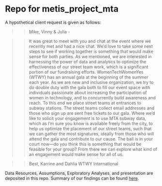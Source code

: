# Repo for metis_project_mta

A hypothetical client request is given as follows:

> > Mike, Vinny & Julia -

> > It was great to meet with you and chat at the event where we recently met and had a nice chat. We’d love to take some next steps to see if working together is something that would make sense for both parties. As we mentioned, we are interested in harnessing the power of data and analytics to optimize the effectiveness of our street team work, which is a significant portion of our fundraising efforts. WomenTechWomenYes (WTWY) has an annual gala at the beginning of the summer each year. As we are new and inclusive organization, we try to do double duty with the gala both to fill our event space with individuals passionate about increasing the participation of women in technology, and to concurrently build awareness and reach. To this end we place street teams at entrances to subway stations. The street teams collect email addresses and those who sign up are sent free tickets to our gala. Where we’d like to solicit your engagement is to use MTA subway data, which as I’m sure you know is available freely from the city, to help us optimize the placement of our street teams, such that we can gather the most signatures, ideally from those who will attend the gala and contribute to our cause. The ball is in your court now—do you think this is something that would be feasible for your group? From there we can explore what kind of an engagement would make sense for all of us.

> >Best, Karrine and Dahlia WTWY International

Data Resources, Assumptions, Exploratory Analyses, and presentation are deposited in this repo.
Summary of our findings can be found [here](https://github.com/hengrumay/nyc16_ds9/blob/master/projects/01-benson/student_projects/p1_team5/Team5_mta_turnstile_presentation_v5.pdf).

